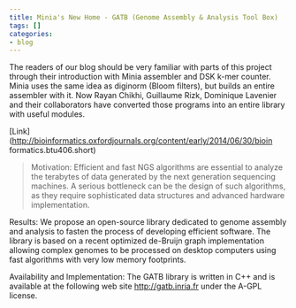 ```yaml
---
title: Minia's New Home - GATB (Genome Assembly & Analysis Tool Box)
tags: []
categories:
- blog
---
```

The readers of our blog should be very familiar with parts of this project
through their introduction with Minia assembler and DSK k-mer counter. Minia
uses the same idea as diginorm (Bloom filters), but builds an entire assembler
with it. Now Rayan Chikhi, Guillaume Rizk, Dominique Lavenier and their
collaborators have converted those programs into an entire library with useful
modules.
<!--more-->

[Link](http://bioinformatics.oxfordjournals.org/content/early/2014/06/30/bioin
formatics.btu406.short)

> Motivation: Efficient and fast NGS algorithms are essential to analyze the
terabytes of data generated by the next generation sequencing machines. A
serious bottleneck can be the design of such algorithms, as they require
sophisticated data structures and advanced hardware implementation.

Results: We propose an open-source library dedicated to genome assembly and
analysis to fasten the process of developing efficient software. The library
is based on a recent optimized de-Bruijn graph implementation allowing complex
genomes to be processed on desktop computers using fast algorithms with very
low memory footprints.

Availability and Implementation: The GATB library is written in C++ and is
available at the following web site http://gatb.inria.fr under the A-GPL
license.

